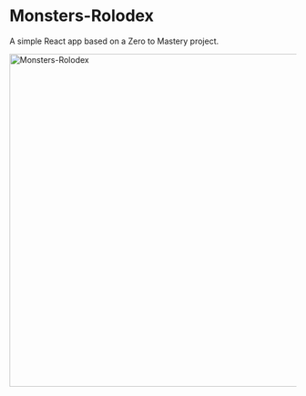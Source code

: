 # Monsters-Rolodex

A simple React app based on a Zero to Mastery project.

<img width="585" alt="Monsters-Rolodex" src="https://user-images.githubusercontent.com/19597150/170267560-324b7130-924e-4096-b418-4a1e9c2f7177.png">
